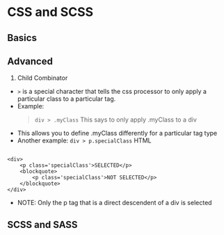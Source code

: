 # CSS and SCSS

## Basics


## Advanced
1.  Child Combinator
- `>` is a special character that tells the css processor to only apply a particular class to a particular tag.
- Example:
	> `div > .myClass`
	> This says to only apply .myClass to a div
- This allows you to define .myClass differently for a particular tag type
- Another example:
`div > p.specialClass`
HTML
```

<div>
	<p class='specialClass'>SELECTED</p>
	<blockquote>
		<p class='specialClass'>NOT SELECTED</p>
	</blockquote>
</div>

```

- NOTE:  Only the p tag that is a direct descendent of a div is selected

## SCSS and SASS


